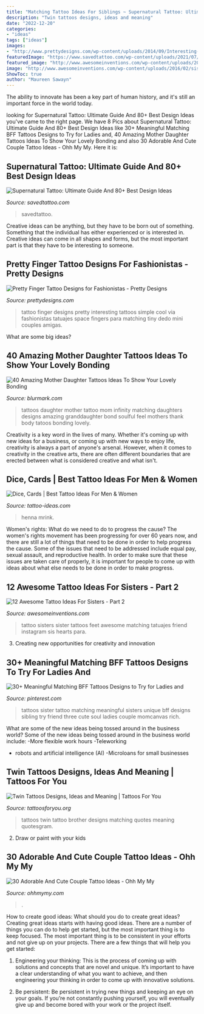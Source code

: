 ```yaml
---
title: "Matching Tattoo Ideas For Siblings ~ Supernatural Tattoo: Ultimate Guide And 80+ Best Design Ideas"
description: "Twin tattoos designs, ideas and meaning"
date: "2022-12-20"
categories:
- "ideas"
tags: ["ideas"]
images:
- "http://www.prettydesigns.com/wp-content/uploads/2014/09/Interesting-Finger-Tattoo.jpg"
featuredImage: "https://www.savedtattoo.com/wp-content/uploads/2021/07/Supernatural-TV-Show-Tattoo-3.jpg"
featured_image: "http://www.awesomeinventions.com/wp-content/uploads/2016/02/sister-tattoo-ideas-feet.jpg"
image: "http://www.awesomeinventions.com/wp-content/uploads/2016/02/sister-tattoo-ideas-feet.jpg"
ShowToc: true
author: "Maureen Sawayn"
---
```



The ability to innovate has been a key part of human history, and it's still an important force in the world today.

	

		
looking for Supernatural Tattoo: Ultimate Guide And 80+ Best Design Ideas you've came to the right page. We have 8 Pics about Supernatural Tattoo: Ultimate Guide And 80+ Best Design Ideas like 30+ Meaningful Matching BFF Tattoos Designs to Try for Ladies and, 40 Amazing Mother Daughter Tattoos Ideas To Show Your Lovely Bonding and also 30 Adorable And Cute Couple Tattoo Ideas - Ohh My My. Here it is:
		
    
## Supernatural Tattoo: Ultimate Guide And 80+ Best Design Ideas

<img loading=lazy src="https://www.savedtattoo.com/wp-content/uploads/2021/07/Supernatural-TV-Show-Tattoo-3.jpg" onerror="this.onerror=null;this.src='https://tse3.mm.bing.net/th?id=OIP.vfypPEhrWrnT8v4kYDT3wwHaI-&amp;pid=15.1';" alt="Supernatural Tattoo: Ultimate Guide And 80+ Best Design Ideas">

_Source: savedtattoo.com_

>savedtattoo. 

	

Creative ideas can be anything, but they have to be born out of something. Something that the individual has either experienced or is interested in. Creative ideas can come in all shapes and forms, but the most important part is that they have to be interesting to someone.

    
## Pretty Finger Tattoo Designs For Fashionistas - Pretty Designs

<img loading=lazy src="http://www.prettydesigns.com/wp-content/uploads/2014/09/Interesting-Finger-Tattoo.jpg" onerror="this.onerror=null;this.src='https://tse4.mm.bing.net/th?id=OIP.Cji-lsfjV3BTNUIznObxlAHaHa&amp;pid=15.1';" alt="Pretty Finger Tattoo Designs for Fashionistas - Pretty Designs">

_Source: prettydesigns.com_

>tattoo finger designs pretty interesting tattoos simple cool via fashionistas tatuajes space fingers para matching tiny dedo mini couples amigas. 

	

What are some big ideas?
 

    
## 40 Amazing Mother Daughter Tattoos Ideas To Show Your Lovely Bonding

<img loading=lazy src="http://www.blurmark.com/wp-content/uploads/2017/03/Mother-Daughter-Tattoo-Design-19.jpg" onerror="this.onerror=null;this.src='https://tse3.mm.bing.net/th?id=OIP.0f82yRKTDa1FFQPSXJ9c3wD5D5&amp;pid=15.1';" alt="40 Amazing Mother Daughter Tattoos Ideas To Show Your Lovely Bonding">

_Source: blurmark.com_

>tattoos daughter mother tattoo mom infinity matching daughters designs amazing granddaughter bond soulful feel mothers thank body tatoos bonding lovely. 

	

Creativity is a key word in the lives of many. Whether it's coming up with new ideas for a business, or coming up with new ways to enjoy life, creativity is always a part of anyone's arsenal. However, when it comes to creativity in the creative arts, there are often different boundaries that are erected between what is considered creative and what isn't.

    
## Dice, Cards | Best Tattoo Ideas For Men &amp; Women

<img loading=lazy src="https://tattoo-ideas.com/wp-content/uploads/2020/08/Gambling-leg-sleeve-768x902.jpg" onerror="this.onerror=null;this.src='https://tse1.mm.bing.net/th?id=OIP.XHquBhqPCptbyt0OOKxfEAHaIs&amp;pid=15.1';" alt="Dice, Cards | Best Tattoo Ideas For Men &amp; Women">

_Source: tattoo-ideas.com_

>henna mrink. 

	

Women's rights: What do we need to do to progress the cause?
The women's rights movement has been progressing for over 60 years now, and there are still a lot of things that need to be done in order to help progress the cause. Some of the issues that need to be addressed include equal pay, sexual assault, and reproductive health. In order to make sure that these issues are taken care of properly, it is important for people to come up with ideas about what else needs to be done in order to make progress.

    
## 12 Awesome Tattoo Ideas For Sisters - Part 2

<img loading=lazy src="http://www.awesomeinventions.com/wp-content/uploads/2016/02/sister-tattoo-ideas-feet.jpg" onerror="this.onerror=null;this.src='https://tse1.mm.bing.net/th?id=OIP.b7sm9A9ROYjdQISTJO6sQAHaFo&amp;pid=15.1';" alt="12 Awesome Tattoo Ideas For Sisters - Part 2">

_Source: awesomeinventions.com_

>tattoo sisters sister tattoos feet awesome matching tatuajes friend instagram sis hearts para. 

	

3. Creating new opportunities for creativity and innovation 

    
## 30+ Meaningful Matching BFF Tattoos Designs To Try For Ladies And

<img loading=lazy src="https://i.pinimg.com/736x/2c/e6/0c/2ce60cda50c0d79c6ecd6449de1092c3.jpg" onerror="this.onerror=null;this.src='https://tse3.mm.bing.net/th?id=OIP.EiKOuDdlalpGsWhIE09l1wHaHa&amp;pid=15.1';" alt="30+ Meaningful Matching BFF Tattoos Designs to Try for Ladies and">

_Source: pinterest.com_

>tattoos sister tattoo matching meaningful sisters unique bff designs sibling try friend three cute soul ladies couple momcanvas rich. 

	

What are some of the new ideas being tossed around in the business world?
Some of the new ideas being tossed around in the business world include: 
-More flexible work hours 
-Teleworking 
- robots and artificial intelligence (AI) 
-Microloans for small businesses

    
## Twin Tattoos Designs, Ideas And Meaning | Tattoos For You

<img loading=lazy src="https://www.tattoosforyou.org/wp-content/uploads/2016/03/Twin-Brother-Tattoos.jpg" onerror="this.onerror=null;this.src='https://tse3.mm.bing.net/th?id=OIP.5-hkc8GGCrhagVboy4aDKAHaJ3&amp;pid=15.1';" alt="Twin Tattoos Designs, Ideas and Meaning | Tattoos For You">

_Source: tattoosforyou.org_

>tattoos twin tattoo brother designs matching quotes meaning quotesgram. 

	

2. Draw or paint with your kids

    
## 30 Adorable And Cute Couple Tattoo Ideas - Ohh My My

<img loading=lazy src="https://www.ohhmymy.com/wp-content/uploads/2016/12/couple-tattoo.jpg" onerror="this.onerror=null;this.src='https://tse2.mm.bing.net/th?id=OIP.BJXXFJ9hDyvdZquidO9gwwHaKI&amp;pid=15.1';" alt="30 Adorable And Cute Couple Tattoo Ideas - Ohh My My">

_Source: ohhmymy.com_

>. 

	

How to create good ideas: What should you do to create great ideas?
Creating great ideas starts with having good ideas. There are a number of things you can do to help get started, but the most important thing is to keep focused. The most important thing is to be consistent in your efforts and not give up on your projects. There are a few things that will help you get started:
1. Engineering your thinking: This is the process of coming up with solutions and concepts that are novel and unique. It’s important to have a clear understanding of what you want to achieve, and then engineering your thinking in order to come up with innovative solutions.

2. Be persistent: Be persistent in trying new things and keeping an eye on your goals. If you’re not constantly pushing yourself, you will eventually give up and become bored with your work or the project itself.


